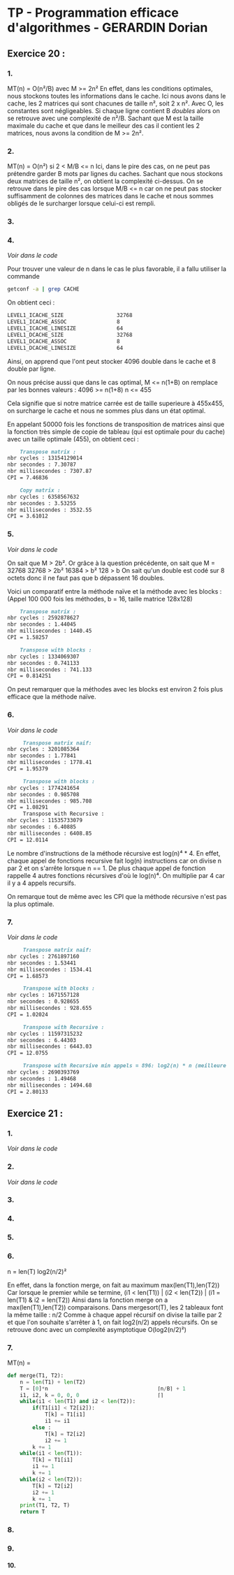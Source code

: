 # TP - Programmation efficace d'algorithmes - GERARDIN Dorian

## Exercice 20 :

### 1. 
MT(n) = O(n²/B) avec M >= 2n²
En effet, dans les conditions optimales, nous stockons toutes les informations dans le cache.
Ici nous avons dans le cache, les 2 matrices qui sont chacunes de taille n², soit 2 x n². Avec O, les constantes sont négligeables.
Si chaque ligne contient B _doubles_ alors on se retrouve avec une complexité de  n²/B.
Sachant que M est la taille maximale du cache et que dans le meilleur des cas il contient les 2 matrices, nous avons la condition de M >= 2n².

### 2.
MT(n) = O(n²) si 2 < M/B <= n
Ici, dans le pire des cas, on ne peut pas prétendre garder B mots par lignes du caches. Sachant que nous stockons deux matrices de taille n², on obtient la complexité ci-dessus. On se retrouve dans le pire des cas lorsque M/B <= n car on ne peut pas stocker suffisamment de colonnes des matrices dans le cache et nous sommes obligés de le surcharger lorsque celui-ci est rempli.

### 3.


### 4.
_Voir dans le code_

Pour trouver une valeur de n dans le cas le plus favorable, il a fallu utiliser la commande 
```bash
getconf -a | grep CACHE
```
On obtient ceci : 

```bash
LEVEL1_ICACHE_SIZE                 32768
LEVEL1_ICACHE_ASSOC                8
LEVEL1_ICACHE_LINESIZE             64
LEVEL1_DCACHE_SIZE                 32768
LEVEL1_DCACHE_ASSOC                8
LEVEL1_DCACHE_LINESIZE             64
```

Ainsi, on apprend que l'ont peut stocker 4096 double dans le cache et 8 double par ligne.

On nous précise aussi que dans le cas optimal, M <= n(1+B)
on remplace par les bonnes valeurs : 
4096 >= n(1+8)
n <= 455

Cela signifie que si notre matrice carrée est de taille superieure à 455x455, on surcharge le cache et nous ne sommes plus dans un état optimal.

En appelant 50000 fois les fonctions de transposition de matrices ainsi que la fonction très simple de copie de tableau (qui est optimale pour du cache) avec un taille optimale (455), on obtient ceci :

```markdown
	Transpose matrix : 
nbr cycles : 13154129014 
nbr secondes : 7.30787
nbr millisecondes : 7307.87
CPI = 7.46836

	Copy matrix : 
nbr cycles : 6358567632
nbr secondes : 3.53255
nbr millisecondes : 3532.55
CPI = 3.61012
```


### 5.

_Voir dans le code_

On sait que M > 2b².
Or grâce à la question précédente, on sait que 
M = 32768
32768 > 2b²
16384 > b²
128 > b
On sait qu'un double est codé sur 8 octets donc il ne faut pas que b dépassent 16 doubles.

Voici un comparatif entre la méthode naïve et la méthode avec les blocks : (Appel 100 000 fois les méthodes, b = 16, taille matrice 128x128)

```markdown
	Transpose matrix : 
nbr cycles : 2592878627
nbr secondes : 1.44045
nbr millisecondes : 1440.45
CPI = 1.58257

	Transpose with blocks : 
nbr cycles : 1334069307
nbr secondes : 0.741133
nbr millisecondes : 741.133
CPI = 0.814251
```
On peut remarquer que la méthodes avec les blocks est environ 2 fois plus efficace que la méthode naïve.


### 6.

_Voir dans le code_

```markdown
 	 Transpose matrix naif: 
nbr cycles : 3201085364
nbr secondes : 1.77841
nbr millisecondes : 1778.41
CPI = 1.95379

	 Transpose with blocks : 
nbr cycles : 1774241654
nbr secondes : 0.985708
nbr millisecondes : 985.708
CPI = 1.08291
	 Transpose with Recursive : 
nbr cycles : 11535733079
nbr secondes : 6.40885
nbr millisecondes : 6408.85
CPI = 12.0114
```

Le nombre d'instructions de la méthode récursive est log(n)⁴ * 4. En effet, chaque appel de fonctions recursive fait log(n) instructions car on divise n par 2 et on s'arrête lorsque n == 1. De plus chaque appel de fonction rappelle 4 autres fonctions récursives d'où le log(n)⁴. On multiplie par 4 car il y a 4 appels recursifs.

On remarque tout de même avec les CPI que la méthode récursive n'est pas la plus optimale.


### 7.
	
_Voir dans le code_

```markdown
 	 Transpose matrix naif: 
nbr cycles : 2761897160
nbr secondes : 1.53441
nbr millisecondes : 1534.41
CPI = 1.68573

	 Transpose with blocks : 
nbr cycles : 1671557128
nbr secondes : 0.928655
nbr millisecondes : 928.655
CPI = 1.02024

	 Transpose with Recursive : 
nbr cycles : 11597315232
nbr secondes : 6.44303
nbr millisecondes : 6443.03
CPI = 12.0755

	 Transpose with Recursive min appels = 896: log2(n) * n (meilleure taille minimale)
nbr cycles : 2690393769
nbr secondes : 1.49468
nbr millisecondes : 1494.68
CPI = 2.80133
```


## Exercice 21 :

### 1.

_Voir dans le code_


### 2.

_Voir dans le code_


### 3.


### 4.


### 5.


### 6.

n = len(T)
log2(n/2)²

En effet, dans la fonction merge, on fait au maximum max(len(T1),len(T2))
Car lorsque le premier while se termine, (i1 < len(T1)) | (i2 < len(T2)) | (i1 = len(T1) & i2 = len(T2))
Ainsi dans la fonction merge on a max(len(T1),len(T2)) comparaisons.
Dans mergesort(T), les 2 tableaux font la même taille : n/2
Comme à chaque appel récursif on divise la taille par 2 et que l'on souhaite s'arrêter à 1, on fait log2(n/2) appels récursifs. 
On se retrouve donc avec un complexité asymptotique O(log2(n/2)²)


### 7.

MT(n) = 

```python
def merge(T1, T2):								
	n = len(T1) + len(T2)
	T = [0]*n  									⌈n/B⌉ + 1
	i1, i2, k = 0, 0, 0							⌈⌉
	while(i1 < len(T1) and i2 < len(T2)):
		if(T1[i1] < T2[i2]):
			T[k] = T1[i1]
			i1 += i1
		else :
			T[k] = T2[i2]
			i2 += 1
		k += 1
	while(i1 < len(T1)):
		T[k] = T1[i1]
		i1 += 1
		k += 1
	while(i2 < len(T2)):
		T[k] = T2[i2]
		i2 += 1
		k += 1
	print(T1, T2, T)
	return T
```
### 8.


### 9.


#### 10.






